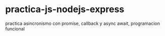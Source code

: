 # practica-js-nodejs-express
practica asincronismo con promise, callback y async await, programacion funcional
